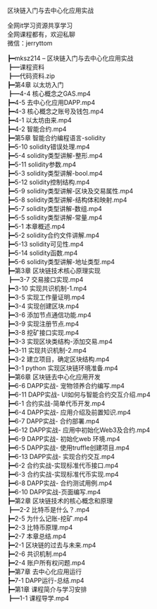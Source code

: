 区块链入门与去中心化应用实战

全网it学习资源共享学习<br>全网课程都有，欢迎私聊<br>微信：jerryttom<br>

┣━mksz214 – 区块链入门与去中心化应用实战<br> ┣━课程资料<br> ┣━代码资料.zip<br> ┣━第4章 以太坊入门<br> ┣━4-4 核心概念之GAS.mp4<br> ┣━4-5 去中心化应用DAPP.mp4<br> ┣━4-3 核心概念之账号及钱包.mp4<br> ┣━4-1 以太坊由来.mp4<br> ┣━4-2 智能合约.mp4<br> ┣━第5章 智能合约编程语言-solidity<br> ┣━5-10 solidity错误处理.mp4<br> ┣━5-4 solidity类型讲解-整形.mp4<br> ┣━5-11 solidity参数.mp4<br> ┣━5-3 solidity类型讲解-bool.mp4<br> ┣━5-12 solidity控制结构.mp4<br> ┣━5-9 solidity类型讲解-区块及交易属性.mp4<br> ┣━5-8 solidity类型讲解-结构体和映射.mp4<br> ┣━5-7 solidity类型讲解-数组.mp4<br> ┣━5-5 solidity类型讲解-常量.mp4<br> ┣━5-1 本章概述.mp4<br> ┣━5-2 solidity合约文件讲解.mp4<br> ┣━5-13 solidity可见性.mp4<br> ┣━5-14 solidity函数.mp4<br> ┣━5-6 solidity类型讲解-地址类型.mp4<br> ┣━第3章 区块链技术核心原理实现<br> ┣━3-7 交易接口实现.mp4<br> ┣━3-10 实现共识机制-1.mp4<br> ┣━3-5 实现工作量证明.mp4<br> ┣━3-4 实现创建区块.mp4<br> ┣━3-6 添加节点通信功能.mp4<br> ┣━3-9 实现注册节点.mp4<br> ┣━3-8 挖矿接口实现.mp4<br> ┣━3-3 实现区块类结构-添加交易.mp4<br> ┣━3-11 实现共识机制-2.mp4<br> ┣━3-2 建立项目，确定区块结构.mp4<br> ┣━3-1 python 实现区块链环境准备.mp4<br> ┣━第6章 区块链去中心化应用开发<br> ┣━6-6 DAPP实战- 宠物领养合约编写.mp4<br> ┣━6-11 DAPP实战- UI如何与智能合约交互介绍.mp4<br> ┣━6-1 合约实战-简单代币开发.mp4<br> ┣━6-4 DAPP实战- 应用介绍及前置知识.mp4<br> ┣━6-7 DAPP实战- 合约部署.mp4<br> ┣━6-12 DAPP实战- 应用中初始化Web3及合约.mp4<br> ┣━6-9 DAPP实战- 初始化web 环境.mp4<br> ┣━6-5 DAPP实战- 使用truffle创建项目.mp4<br> ┣━6-13 DAPP实战- 实现合约交互.mp4<br> ┣━6-2 合约实战-实现标准代币接口.mp4<br> ┣━6-3 合约实战-实现标准代币实现.mp4<br> ┣━6-8 DAPP实战- 合约测试用例.mp4<br> ┣━6-10 DAPP实战-页面编写.mp4<br> ┣━第2章 区块链技术的核心概念和原理<br> ┣━2-2 比特币是什么？.mp4<br> ┣━2-5 为什么记账-挖矿.mp4<br> ┣━2-3 比特币原理.mp4<br> ┣━2-7 本章总结.mp4<br> ┣━2-1 区块链的过去与未来.mp4<br> ┣━2-6 共识机制.mp4<br> ┣━2-4 账户所有权问题.mp4<br> ┣━第7章 去中心化应用运行<br> ┣━7-1 DAPP运行-总结.mp4<br> ┣━第1章 课程简介与学习安排<br> ┣━1-1 课程导学.mp4
